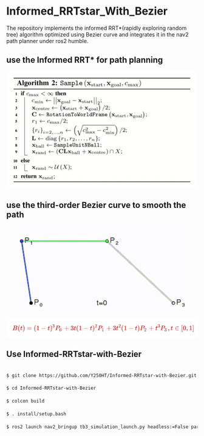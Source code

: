 # Informed_RRTstar_With_Bezier
The repository implements the informed RRT*(rapidly exploring random tree) algorithm optimized using Bezier curve and integrates it in the nav2 path planner under ros2 humble.

## use the Informed RRT* for path planning
<p align="center">
  <img src="readmefile/1.jpg" width="500">
</p>

## use the third-order Bezier curve to smooth the path
<p align="center">
  <img src="readmefile/2.gif" alt="说明文本">
</p>
<p align="center">
  <img src="readmefile/3.jpg" alt="说明文本">
</p>

## Use Informed-RRTstar-with-Bezier
```bash

$ git clone https://github.com/Y250HT/Informed-RRTstar-with-Bezier.git

$ cd Informed-RRTstar-with-Bezier

$ colcon build

$ . install/setup.bash

$ ros2 launch nav2_bringup tb3_simulation_launch.py headless:=False params_file:=YOUDIRECTORY/Informed-RRTstar-with-Bezier/nav2_params.yaml
```
